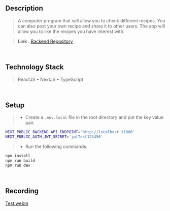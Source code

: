 ## Description
> A computer program that will allow you to check different recipes. You can also post your own recipe and share it to other users. The app will allow you to like the recipes you have interest with.

> **Link** : [Backend Repository](https://github.com/kentlouisetonino/all-recipes-clone-backend)

<br />

## Technology Stack
> ReactJS • NextJS • TypeScript

<br />

## Setup
> - Create a `.env.local` file in the root directory and put the key value pair.
```bash
NEXT_PUBLIC_BACKEND_API_ENDPOINT='http://localhost:11000'
NEXT_PUBLIC_AUTH_JWT_SECRET='jwtTest123456'
```

> - Run the following commands.
```bash
npm install
npm run build
npm run dev
```

<br />

## Recording
[Test.webm](https://user-images.githubusercontent.com/69438999/191136236-6eb985c2-89a5-40ed-8bc1-d3bf13d95754.webm)
